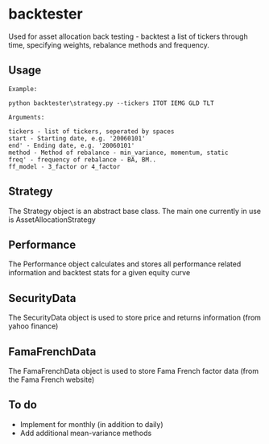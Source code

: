 # backtester

Used for asset allocation back testing - backtest a list of tickers through time, specifying weights,
rebalance methods and frequency.

## Usage

```
Example:

python backtester\strategy.py --tickers ITOT IEMG GLD TLT

Arguments:

tickers - list of tickers, seperated by spaces
start - Starting date, e.g. '20060101'
end' - Ending date, e.g. '20060101'
method - Method of rebalance - min_variance, momentum, static
freq' - frequency of rebalance - BA, BM..
ff_model - 3_factor or 4_factor

```

## Strategy

The Strategy object is an abstract base class. The main one currently in use is AssetAllocationStrategy

## Performance

The Performance object calculates and stores all performance related information and backtest stats for a given
equity curve

## SecurityData

The SecurityData object is used to store price and returns information (from yahoo finance)

## FamaFrenchData

The FamaFrenchData object is used to store Fama French factor data (from the Fama French website)

## To do

- Implement for monthly (in addition to daily)
- Add additional mean-variance methods

